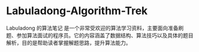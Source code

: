 # Labuladong-Algorithm-Trek
Labuladong 的算法笔记 是一个非常受欢迎的算法学习资料，主要面向准备刷题、参加算法面试的程序员。它的内容涵盖了数据结构、算法技巧以及具体的题目解析，目的是帮助读者掌握解题思路，提升算法能力。
